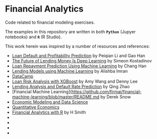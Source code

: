 # Financial Analytics
Code related to financial modeling exercises.

The examples in this repository are written in both <b>`Python`</b> (Jupyer notebooks) and <b>`R`</b> (R Studio).

This work herein was inspired by a number of resources and references:
* [Loan Default and Profitability Prediction](http://cs229.stanford.edu/proj2018/report/69.pdf) by Peiqian Li and Gao Han
* [The Future of Lending Money Is Deep Learning](https://towardsdatascience.com/the-future-of-lending-money-is-deep-learning-61a9e21cf179) by Simeon Kostadinov
* [Loan Repayment Prediction Using Machine Learning](https://escholarship.org/uc/item/9cc4t85b) by Chang Han
* [Lending Models using Machine Learning](https://medium.com/analytics-vidhya/lending-models-using-machine-learning-d59d57f28ad7) by Alishba Imran
* [DataCamp](https://www.datacamp.com/community/tutorials)
* [Loan Risk Analysis with XGBoost](https://databricks.com/blog/2018/08/09/loan-risk-analysis-with-xgboost-and-databricks-runtime-for-machine-learning.html) by Amy Wang and Denny Lee
* [Lending Analysis and Default Rate Prediction](https://canvas.harvard.edu/courses/12656/files/2822174/download?verifier=cwyLD199GhxwqW1TKTESsPVfaaNJWX0lqZBDfSns&wrap=1) by Qing Zhao
* [Financial Machine Learning](https://github.com/firmai/financial-machine-learning/blob/master/README.md by Derek Snow
* [Economic Modeling and Data Science](https://datascience.quantecon.org/)
* [Quantitative Economics](https://github.com/QuantEcon/)
* [Financial Analytics with R](https://www.academia.edu/32351133/Financial_Analytics_with_R_Building_a_Laptop_Laboratory_for_Data_Science) by H Smith
* []()
* []()
* []()
* []()
